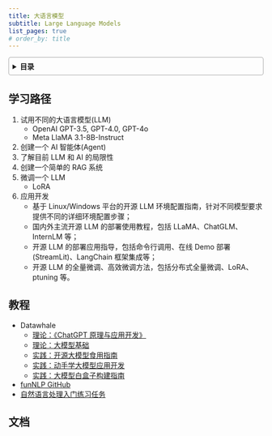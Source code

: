 ```yaml
---
title: 大语言模型
subtitle: Large Language Models
list_pages: true
# order_by: title
---
```


<style>
details {
    border: 1px solid #aaa;
    border-radius: 4px;
    padding: .5em .5em 0;
}
summary {
    font-weight: bold;
    margin: -.5em -.5em 0;
    padding: .5em;
}
details[open] {
    padding: .5em;
}
details[open] summary {
    border-bottom: 1px solid #aaa;
    margin-bottom: .5em;
}
img {
    pointer-events: none;
}
</style>

<details><summary>目录</summary><p>

- [学习路径](#学习路径)
- [教程](#教程)
- [文档](#文档)
</p></details><p></p>

## 学习路径

1. 试用不同的大语言模型(LLM)
    - OpenAI GPT-3.5, GPT-4.0, GPT-4o
    - Meta LlaMA 3.1-8B-Instruct
2. 创建一个 AI 智能体(Agent)
3. 了解目前 LLM 和 AI 的局限性
4. 创建一个简单的 RAG 系统
5. 微调一个 LLM
    - LoRA
6. 应用开发
    - 基于 Linux/Windows 平台的开源 LLM 环境配置指南，针对不同模型要求提供不同的详细环境配置步骤；
    - 国内外主流开源 LLM 的部署使用教程，包括 LLaMA、ChatGLM、InternLM 等；
    - 开源 LLM 的部署应用指导，包括命令行调用、在线 Demo 部署(StreamLit)、LangChain 框架集成等；
    - 开源 LLM 的全量微调、高效微调方法，包括分布式全量微调、LoRA、ptuning 等。

## 教程 

* Datawhale
    - [理论：《ChatGPT 原理与应用开发》](https://github.com/datawhalechina/hugging-llm)
    - [理论：大模型基础](https://github.com/datawhalechina/so-large-lm)
    - [实践：开源大模型食用指南](https://github.com/datawhalechina/self-llm)
    - [实践：动手学大模型应用开发](https://github.com/datawhalechina/llm-universe)
    - [实践：大模型白盒子构建指南](https://github.com/datawhalechina/tiny-universe)
* [funNLP GitHub](https://github.com/fighting41love/funNLP)
* [自然语言处理入门练习任务](https://github.com/FudanNLP/nlp-beginner)

## 文档
